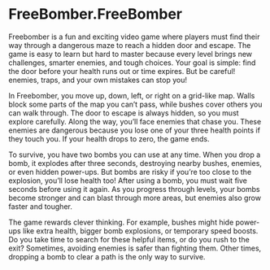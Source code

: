 # FreeBomber.FreeBomber

Freebomber is a fun and exciting video game where players must find their way through a dangerous maze to reach a hidden door and escape. The game is easy to learn but hard to master because every level brings new challenges, smarter enemies, and tough choices. Your goal is simple: find the door before your health runs out or time expires. But be careful! enemies, traps, and your own mistakes can stop you!

In Freebomber, you move up, down, left, or right on a grid-like map. Walls block some parts of the map you can’t pass, while bushes cover others you can walk through. The door to escape is always hidden, so you must explore carefully. Along the way, you’ll face enemies that chase you. These enemies are dangerous because you lose one of your three health points if they touch you. If your health drops to zero, the game ends.

To survive, you have two bombs you can use at any time. When you drop a bomb, it explodes after three seconds, destroying nearby bushes, enemies, or even hidden power-ups. But bombs are risky if you’re too close to the explosion, you’ll lose health too! After using a bomb, you must wait five seconds before using it again. As you progress through levels, your bombs become stronger and can blast through more areas, but enemies also grow faster and tougher.

The game rewards clever thinking. For example, bushes might hide power-ups like extra health, bigger bomb explosions, or temporary speed boosts. Do you take time to search for these helpful items, or do you rush to the exit? Sometimes, avoiding enemies is safer than fighting them. Other times, dropping a bomb to clear a path is the only way to survive.

